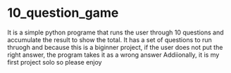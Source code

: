 # 10_question_game
It is a simple python programe that runs the user through 10 questions and accumulate the result to show the total. 
It has a set of questions to run thruogh and because this is a biginner project, if the user does not put the right answer, the program takes it as a wrong answer
Addiionally, it is my first project solo so please enjoy 

